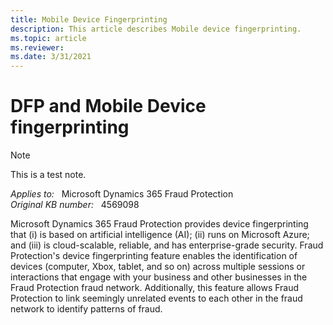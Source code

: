 ```yaml
---
title: Mobile Device Fingerprinting
description: This article describes Mobile device fingerprinting.
ms.topic: article
ms.reviewer: 
ms.date: 3/31/2021
---
```

# DFP and Mobile Device fingerprinting


 
> [!NOTE]
> This is a test note.

_Applies to:_ &nbsp; Microsoft Dynamics 365 Fraud Protection  
_Original KB number:_ &nbsp; 4569098

Microsoft Dynamics 365 Fraud Protection provides device fingerprinting that (i) is based on artificial intelligence (AI); (ii) runs on Microsoft Azure; and (iii) is cloud-scalable, reliable, and has enterprise-grade security. Fraud Protection's device fingerprinting feature enables the identification of devices (computer, Xbox, tablet, and so on) across multiple sessions or interactions that engage with your business and other businesses in the Fraud Protection fraud network. Additionally, this feature allows Fraud Protection to link seemingly unrelated events to each other in the fraud network to identify patterns of fraud.
